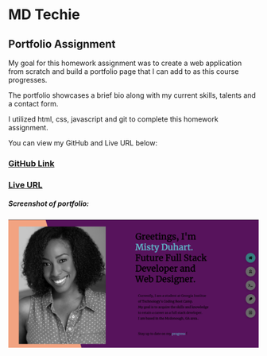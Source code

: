 # MD Techie

## Portfolio Assignment

My goal for this homework assignment was to create a web application from scratch and build a portfolio page that I can add to as this course progresses.

The portfolio showcases a brief bio along with my current skills, talents and a contact form.

I utilized html, css, javascript and git to complete this homework assignment. 

You can view my GitHub and Live URL below:
### [GitHub Link](https://github.com/mduhart82/misty-1-code-refactor) 
### [Live URL](https://mduhart82.github.io/md-techie/)



##### Screenshot of portfolio:
![](./images/ReadME%20SrnSht.png)